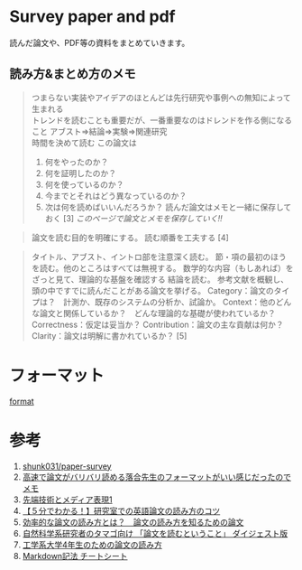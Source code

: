 # Survey paper and pdf
読んだ論文や、PDF等の資料をまとめていきます。
<!--
![代替テキスト](画像のURL)

>引用
-->
## 読み方&まとめ方のメモ


>つまらない実装やアイデアのほとんどは先行研究や事例への無知によって生まれる  
>トレンドを読むことも重要だが、一番重要なのはドレンドを作る側になること
 >アブスト=>結論=>実験=>関連研究  
 >時間を決めて読む
 >この論文は
 >1. 何をやったのか？
 >2. 何を証明したのか？
 >3. 何を使っているのか？
 >4. 今までとそれはどう異なっているのか？
 >5. 次は何を読めばいいんだろうか？
 >読んだ論文はメモと一緒に保存しておく  [3]
 *このページで論文とメモを保存していく!!*  


 >論文を読む目的を明確にする。
 >読む順番を工夫する [4]


 >タイトル、アブスト、イントロ部を注意深く読む。
 >節・項の最初のほうを読む。他のところはすべては無視する。
 >数学的な内容（もしあれば）をざっと見て、理論的な基盤を確認する
 >結論を読む。
 >参考文献を概観し、頭の中ですでに読んだことがある論文を挙げる。
 >Category：論文のタイプは？　計測か、既存のシステムの分析か、試論か。
 >Context：他のどんな論文と関係しているか？　どんな理論的な基礎が使われているか？
 >Correctness：仮定は妥当か？
 >Contribution：論文の主な貢献は何か？
 >Clarity：論文は明解に書かれているか？ [5]

# フォーマット
[format](./paper/format.md)  


# 参考  
 1. [shunk031/paper-survey](https://github.com/shunk031/paper-survey)  
 2. [高速で論文がバリバリ読める落合先生のフォーマットがいい感じだったのでメモ](http://lafrenze.hatenablog.com/entry/2015/08/04/120205)  
 3. [先端技術とメディア表現1](https://www.slideshare.net/Ochyai/1-ftma15)  
 4. [【５分でわかる！】研究室での英語論文の読み方のコツ](https://rabotiku-sato.com/entry/2016/11/29/020928/)
 5. [効率的な論文の読み方とは？　論文の読み方を知るための論文](https://hikaru1122.hatenadiary.jp/entry/ronbun-no-yomikata)
 6. [自然科学系研究者のタマゴ向け
 「論文を読むということ」
    ダイジェスト版](http://www.chem.waseda.ac.jp/koide/20160108.pdf)
  7. [工学系大学4年生のための論文の読み方](https://www.slideshare.net/ychtanaka/4-89034938)
  8. [Markdown記法 チートシート](https://qiita.com/Qiita/items/c686397e4a0f4f11683d)
